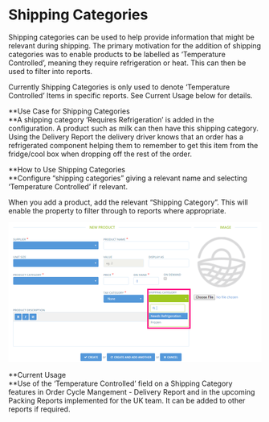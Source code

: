 # Shipping Categories

Shipping categories can be used to help provide information that might be relevant during shipping. The primary motivation for the addition of shipping categories was to enable products to be labelled as ‘Temperature Controlled’, meaning they require refrigeration or heat. This can then be used to filter into reports.

Currently Shipping Categories is only used to denote ‘Temperature Controlled’ Items in specific reports. See Current Usage below for details.

**Use Case for Shipping Categories    
**A shipping category ‘Requires Refrigeration’ is added in the configuration. A product such as milk can then have this shipping category. Using the Delivery Report the delivery driver knows that an order has a refrigerated component helping them to remember to get this item from the fridge/cool box when dropping off the rest of the order.

**How to Use Shipping Categories    
**Configure “shipping categories” giving a relevant name and selecting ‘Temperature Controlled’ if relevant.

When you add a product, add the relevant “Shipping Category”. This will enable the property to filter through to reports where appropriate.

![](../.gitbook/assets/shippingcategorynewproduct.png)

**Current Usage    
**Use of the ‘Temperature Controlled’ field on a Shipping Category features in Order Cycle Mangement - Delivery Report and in the upcoming Packing Reports implemented for the UK team. It can be added to other reports if required.


